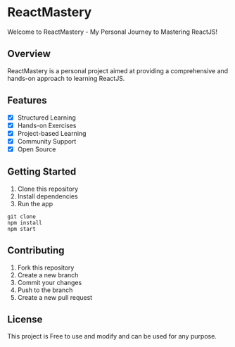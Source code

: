 # ReactMastery
Welcome to ReactMastery - My Personal Journey to Mastering ReactJS!

## Overview
ReactMastery is a personal project aimed at providing a comprehensive and hands-on approach to learning ReactJS.

## Features
- [x] Structured Learning
- [x] Hands-on Exercises
- [x] Project-based Learning
- [x] Community Support
- [x] Open Source

## Getting Started
1. Clone this repository
2. Install dependencies
3. Run the app
```
git clone
npm install
npm start
```

## Contributing
1. Fork this repository
2. Create a new branch
3. Commit your changes
4. Push to the branch
5. Create a new pull request

## License
This project is Free to use and modify and can be used for any purpose.